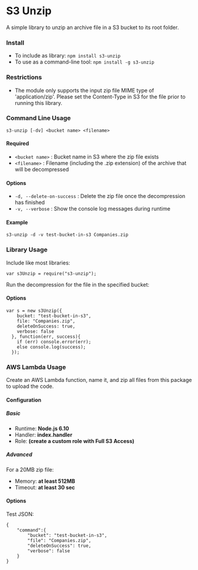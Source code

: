 # S3 Unzip #

A simple library to unzip an archive file in a S3 bucket to its root folder.

### Install ###

- To include as library: `npm install s3-unzip`
- To use as a command-line tool: `npm install -g s3-unzip`

### Restrictions ###

- The module only supports the input zip file MIME type of 'application/zip'. Please set the Content-Type in S3 for the file prior to running this library.

### Command Line Usage ###

`s3-unzip [-dv] <bucket name> <filename>`

#### Required ####

- `<bucket name>` : Bucket name in S3 where the zip file exists
- `<filename>` : Filename (including the .zip extension) of the archive that will be decompressed

#### Options ####

- `-d, --delete-on-success` : Delete the zip file once the decompression has finished
- `-v, --verbose` : Show the console log messages during runtime

#### Example ####

`s3-unzip -d -v test-bucket-in-s3 Companies.zip`

### Library Usage ###

Include like most libraries:

`var s3Unzip = require("s3-unzip");`

Run the decompression for the file in the specified bucket:

#### Options ####

~~~~
var s = new s3Unzip({
    bucket: "test-bucket-in-s3",
    file: "Companies.zip",
    deleteOnSuccess: true,
    verbose: false
  }, function(err, success){
    if (err) console.error(err);
    else console.log(success);
  });
~~~~

### AWS Lambda Usage ###

Create an AWS Lambda function, name it, and zip all files from this package to upload the code.

#### Configuration ####

##### Basic #####
- Runtime: **Node.js 6.10**
- Handler: **index.handler**
- Role: **(create a custom role with Full S3 Access)**

##### Advanced #####

For a 20MB zip file:
- Memory: **at least 512MB**
- Timeout: **at least 30 sec**

#### Options ####

Test JSON:
~~~~
{
    "command":{
        "bucket": "test-bucket-in-s3",
        "file": "Companies.zip",
        "deleteOnSuccess": true,
        "verbose": false
    }
}
~~~~
